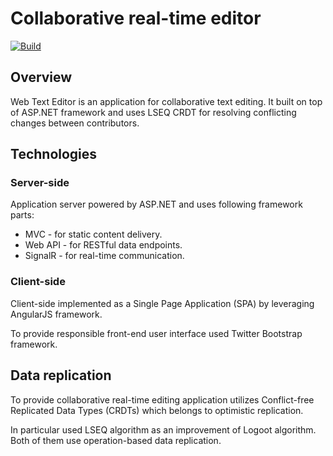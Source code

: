 # Collaborative real-time editor

[![Build](https://ci.appveyor.com/api/projects/status/5gde9vm8u9t2lnu5?svg=true)](https://ci.appveyor.com/project/dtretyakov/web-text-editor/)

## Overview

Web Text Editor is an application for collaborative text editing. It built on top of ASP.NET framework and uses LSEQ CRDT for resolving conflicting changes between contributors.

## Technologies

### Server-side

Application server powered by ASP.NET and uses following framework parts:

* MVC - for static content delivery.
* Web API - for RESTful data endpoints.
* SignalR - for real-time communication.

### Client-side

Client-side implemented as a Single Page Application (SPA) by leveraging AngularJS framework.

To provide responsible front-end user interface used Twitter Bootstrap framework.

## Data replication

To provide collaborative real-time editing application utilizes Conflict-free Replicated Data Types (CRDTs) which belongs to optimistic replication.

In particular used LSEQ algorithm as an improvement of Logoot algorithm. Both of them use operation-based data replication.
